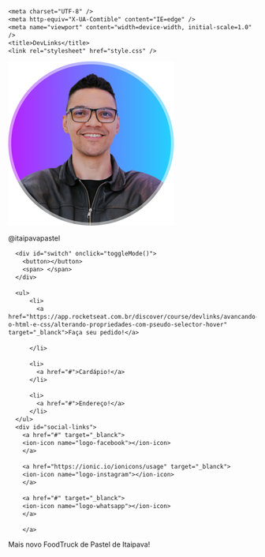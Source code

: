 <!DOCTYPE html>
<html lang="pt-br">
  <head>
  <link rel="preconnect" href="https://fonts.googleapis.com">
  <link rel="preconnect" href="https://fonts.gstatic.com" crossorigin>
  <link href="https://fonts.googleapis.com/css2?family=Inter:wght@400;500&display=swap" rel="stylesheet">

    <meta charset="UTF-8" />
    <meta http-equiv="X-UA-Comtible" content="IE=edge" />
    <meta name="viewport" content="width=device-width, initial-scale=1.0" />
    <title>DevLinks</title>
    <link rel="stylesheet" href="style.css" />
  </head>
  <body>
    <div id="container">
      <div id="profile">
        <img 
          src="assets/avatar.png" alt=""
          />
          <p>@itaipavapastel</p>
      </div>

      <div id="switch" onclick="toggleMode()">
        <button></button>
        <span> </span>
      </div>

      <ul>
          <li>
            <a href="https://app.rocketseat.com.br/discover/course/devlinks/avancando-o-html-e-css/alterando-propriedades-com-pseudo-selector-hover" target="_blanck">Faça seu pedido!</a>
        
          </li>

          <li>
            <a href="#">Cardápio!</a>
          </li>

          <li>
            <a href="#">Endereço!</a>
          </li>
      </ul>
      <div id="social-links">
        <a href="#" target="_blanck">
        <ion-icon name="logo-facebook"></ion-icon>
        </a>

        <a href="https://ionic.io/ionicons/usage" target="_blanck">
        <ion-icon name="logo-instagram"></ion-icon>
        </a>

        <a href="#" target="_blanck">
        <ion-icon name="logo-whatsapp"></ion-icon>
        </a>

        </a>
        
</div>
<footer> 
Mais novo FoodTruck de Pastel de Itaipava!
</footer>
    </div>

<script type="module" src="https://unpkg.com/ionicons@7.1.0/dist/ionicons/ionicons.esm.js"></script>
<script 
  nomodule src="https://unpkg.com/ionicons@7.1.0/dist/ionicons/ionicons.js">
</script>

<script src="./script.js"></script>


  </body>
</html>

